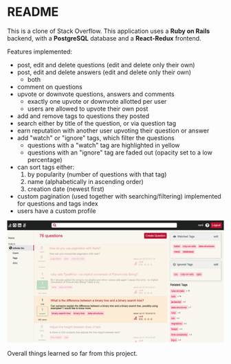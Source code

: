 # README

This is a clone of Stack Overflow. This application uses a **Ruby on Rails** backend, with a **PostgreSQL** database and a **React-Redux** frontend. 

Features implemented: 

* post, edit and delete questions (edit and delete only their own)
* post, edit and delete answers (edit and delete only their own)
    * both 
* comment on questions 
* upvote or downvote questions, answers and comments 
    * exactly one upvote or downvote allotted per user 
    * users are allowed to upvote their own post 
* add and remove tags to questions they posted 
* search either by title of the question, or via question tag 
* earn reputation with another user upvoting their question or answer 
* add "watch" or "ignore" tags, which filter the questions
    * questions with a "watch" tag are highlighted in yellow
    * questions with an "ignore" tag are faded out (opacity set to a low percentage)
* can sort tags either: 
    1. by popularity (number of questions with that tag)
    2. name (alphabetically in ascending order)
    3. creation date (newest first)
* custom pagination (used together with searching/filtering) implemented for questions and tags index 
* users have a custom profile 


![alt text](https://github.com/helenyueyu/infinite_go/blob/master/app/assets/images/pic1.png?raw=true)


Overall things learned so far from this project. 